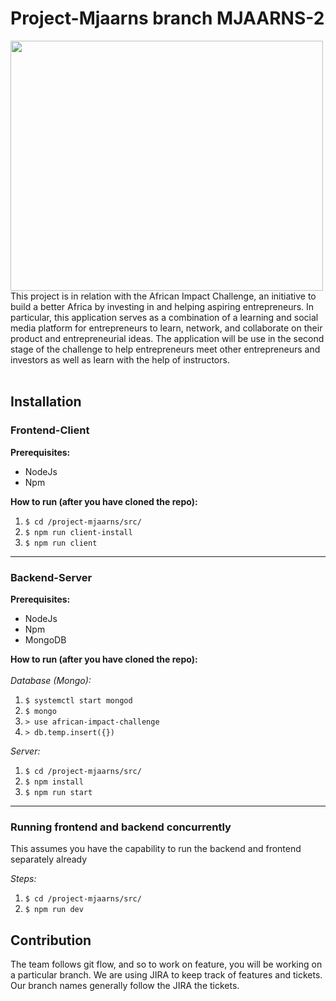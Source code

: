 # Project-Mjaarns branch MJAARNS-2
<img src="https://images.squarespace-cdn.com/content/5959429eff7c50228e412bf1/1607561881703-9EE9CN7L551HJPITP9XB/AII+LOGO.png?format=1500w&content-type=image%2Fpng" width="500" height="400">
This project is in relation with the African Impact Challenge, an initiative to build a better Africa by investing in and helping aspiring entrepreneurs.
In particular, this application serves as a combination of a learning and social media platform for entrepreneurs to learn, network, and collaborate on their product and entrepreneurial ideas.
The application will be use in the second stage of the challenge to help entrepreneurs meet other entrepreneurs and investors as well as learn with the help of instructors.<br />
<br />

## Installation <br />
### Frontend-Client
**Prerequisites:**
- NodeJs
- Npm

**How to run (after you have cloned the repo):**
1. `$ cd /project-mjaarns/src/`
2. `$ npm run client-install`
3. `$ npm run client`

---

### Backend-Server
**Prerequisites:**
- NodeJs 
- Npm
- MongoDB

**How to run (after you have cloned the repo):** <br /><br />
*Database (Mongo):*
1. `$ systemctl start mongod`
2. `$ mongo`
3. `> use african-impact-challenge`
4. `> db.temp.insert({})`

*Server:*
1. `$ cd /project-mjaarns/src/`
2. `$ npm install`
3. `$ npm run start`

---

### Running frontend and backend concurrently
This assumes you have the capability to run the
backend and frontend separately already

*Steps:*
1. `$ cd /project-mjaarns/src/`
2. `$ npm run dev`

## Contribution <br />
The team follows git flow, and so to work on feature, you will be working on a particular branch. We are using JIRA to keep track of features and tickets.<br />
Our branch names generally follow the JIRA the tickets.<br />
